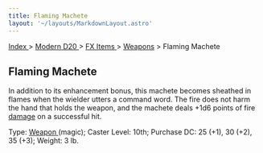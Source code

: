 ```yaml
---
title: Flaming Machete
layout: '~/layouts/MarkdownLayout.astro'
---
```


[ Index ](/) > [ Modern D20 ](/modern.d20.srd) > [ FX Items ](/modern.d20.srd/fx.items) > [ Weapons](/modern.d20.srd/fx.items/weapons) > Flaming Machete

##  Flaming Machete

In addition to its enhancement bonus, this machete becomes sheathed in flames
when the wielder utters a command word. The fire does not harm the hand that
holds the weapon, and the machete deals +1d6 points of fire [ damage](/modern.d20.srd/combat/damage) on a successful hit.

Type: [ Weapon ](/modern.d20.srd/fx.items/weapons) (magic); Caster Level:
10th; Purchase DC: 25 (+1), 30 (+2), 35 (+3); Weight: 3 lb.

